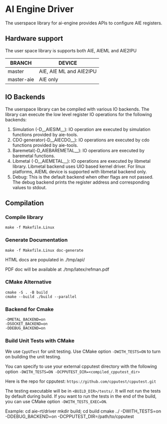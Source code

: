 # AI Engine Driver

The userspace library for ai-engine provides APIs to configure AIE registers.

## Hardware support

The user space library is supports both AIE, AIEML and AIE2IPU

| BRANCH     	| DEVICE         		|
|------------	|------------------------	|
| master     	| AIE, AIE ML and AIE2IPU	|
| master-aie 	| AIE only       		|

## IO Backends

The userspace library can be compiled with various IO backends. The library
can execute the low level register IO operations for the following backends:

1. Simulation (-D__AIESIM__): IO operation are executed by simulation functions
			      provided by aie-tools.
2. CDO generator(-D__AIECDO__): IO operations are executed by cdo functions
			      provided by aie-tools.
3. Baremetal(-D_AIEBAREMETAL__): IO operations are executed by baremetal
				 functions.
4. Libmetal (-D__AIEMETAL__): IO operations are executed by libmetal library.
			      Libmetal backend uses UIO based kernel driver.
			      For linux platforms, AIEML device is supported
			      with libmetal backend only.
6. Debug: This is the default backend when other flags are not passed. The
	  debug backend prints the register address and corresponding values to
	  stdout.

## Compilation
### Compile library
	make -f Makefile.Linux
### Generate Documentation
	make -f Makefile.Linux doc-generate

HTML docs are populated in ./tmp/api/

PDF doc will be available at ./tmp/latex/refman.pdf

### CMake Alternative
	cmake -S . -B build
	cmake --build ./build --parallel

### Backend for Cmake
	-DMETAL_BACKEND=on
	-DSOCKET_BACKEND=on
	-DDEBUG_BACKEND=on

### Build Unit Tests with CMake
We use `CppUTest` for unit testing. Use CMake option `-DWITH_TESTS=ON` to turn
on building the unit testing.

You can specify to use your external cpputest directory with the following
option `-DWITH_TESTS=ON -DCPPUTEST_DIR=<compiled_cpputest_dir>`

Here is the repo for cpputest:
`https://github.com/cpputest/cpputest.git`

The testing executable will be in `<BUILD_DIR>/tests/`.
It will not run the tests by default during build. If you want to run the tests
in the end of the build, you can use CMake option `-DWITH_TESTS_EXEC=ON`.

Example:
	cd aie-rt/driver
	mkdir build; cd build
	cmake ../ -DWITH_TESTS=on -DDEBUG_BACKEND=on -DCPPUTEST_DIR=/path/to/cpputest
